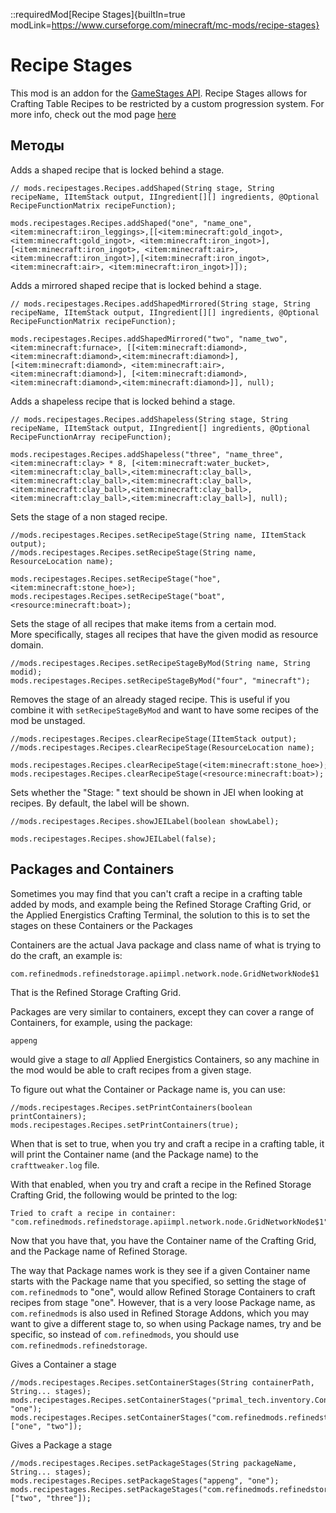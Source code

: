 ::requiredMod[Recipe Stages]{builtIn=true modLink=https://www.curseforge.com/minecraft/mc-mods/recipe-stages}

# Recipe Stages
This mod is an addon for the [GameStages API](https://minecraft.curseforge.com/projects/game-stages). Recipe Stages allows for Crafting Table Recipes to be restricted by a custom progression system. For more info, check out the mod page [here](https://minecraft.curseforge.com/projects/recipe-stages)

## Методы

Adds a shaped recipe that is locked behind a stage.
```zenscript
// mods.recipestages.Recipes.addShaped(String stage, String recipeName, IItemStack output, IIngredient[][] ingredients, @Optional RecipeFunctionMatrix recipeFunction);

mods.recipestages.Recipes.addShaped("one", "name_one", <item:minecraft:iron_leggings>,[[<item:minecraft:gold_ingot>, <item:minecraft:gold_ingot>, <item:minecraft:iron_ingot>],[<item:minecraft:iron_ingot>, <item:minecraft:air>, <item:minecraft:iron_ingot>],[<item:minecraft:iron_ingot>, <item:minecraft:air>, <item:minecraft:iron_ingot>]]);
```

Adds a mirrored shaped recipe that is locked behind a stage.
```zenscript
// mods.recipestages.Recipes.addShapedMirrored(String stage, String recipeName, IItemStack output, IIngredient[][] ingredients, @Optional RecipeFunctionMatrix recipeFunction);

mods.recipestages.Recipes.addShapedMirrored("two", "name_two", <item:minecraft:furnace>, [[<item:minecraft:diamond>, <item:minecraft:diamond>,<item:minecraft:diamond>], [<item:minecraft:diamond>, <item:minecraft:air>, <item:minecraft:diamond>], [<item:minecraft:diamond>,<item:minecraft:diamond>,<item:minecraft:diamond>]], null);
```

Adds a shapeless recipe that is locked behind a stage.
```zenscript
// mods.recipestages.Recipes.addShapeless(String stage, String recipeName, IItemStack output, IIngredient[] ingredients, @Optional RecipeFunctionArray recipeFunction);

mods.recipestages.Recipes.addShapeless("three", "name_three", <item:minecraft:clay> * 8, [<item:minecraft:water_bucket>, <item:minecraft:clay_ball>,<item:minecraft:clay_ball>,<item:minecraft:clay_ball>,<item:minecraft:clay_ball>,<item:minecraft:clay_ball>,<item:minecraft:clay_ball>,<item:minecraft:clay_ball>,<item:minecraft:clay_ball>], null);
```

Sets the stage of a non staged recipe.
```zenscript
//mods.recipestages.Recipes.setRecipeStage(String name, IItemStack output);
//mods.recipestages.Recipes.setRecipeStage(String name, ResourceLocation name);

mods.recipestages.Recipes.setRecipeStage("hoe", <item:minecraft:stone_hoe>);
mods.recipestages.Recipes.setRecipeStage("boat", <resource:minecraft:boat>);
```

Sets the stage of all recipes that make items from a certain mod.  
More specifically, stages all recipes that have the given modid as resource domain.
```zenscript
//mods.recipestages.Recipes.setRecipeStageByMod(String name, String modid);
mods.recipestages.Recipes.setRecipeStageByMod("four", "minecraft");
```

Removes the stage of an already staged recipe. This is useful if you combine it with `setRecipeStageByMod` and want to have some recipes of the mod be unstaged.
```zenscript
//mods.recipestages.Recipes.clearRecipeStage(IItemStack output);
//mods.recipestages.Recipes.clearRecipeStage(ResourceLocation name);

mods.recipestages.Recipes.clearRecipeStage(<item:minecraft:stone_hoe>);
mods.recipestages.Recipes.clearRecipeStage(<resource:minecraft:boat>);
```

Sets whether the "Stage: <stage>" text should be shown in JEI when looking at recipes. By default, the label will be shown.
```zenscript
//mods.recipestages.Recipes.showJEILabel(boolean showLabel);

mods.recipestages.Recipes.showJEILabel(false);
```


## Packages and Containers

Sometimes you may find that you can't craft a recipe in a crafting table added by mods, and example being the Refined Storage Crafting Grid, or the Applied Energistics Crafting Terminal, the solution to this is to set the stages on these Containers or the Packages

Containers are the actual Java package and class name of what is trying to do the craft, an example is:
```
com.refinedmods.refinedstorage.apiimpl.network.node.GridNetworkNode$1
```
That is the Refined Storage Crafting Grid.

Packages are very similar to containers, except they can cover a range of Containers, for example, using the package:
```
appeng
```
would give a stage to *all* Applied Energistics Containers, so any machine in the mod would be able to craft recipes from a given stage.

To figure out what the Container or Package name is, you can use:
```zenscript
//mods.recipestages.Recipes.setPrintContainers(boolean printContainers);
mods.recipestages.Recipes.setPrintContainers(true);
```

When that is set to true, when you try and craft a recipe in a crafting table, it will print the Container name (and the Package name) to the `crafttweaker.log` file.

With that enabled, when you try and craft a recipe in the Refined Storage Crafting Grid, the following would be printed to the log:
```
Tried to craft a recipe in container: "com.refinedmods.refinedstorage.apiimpl.network.node.GridNetworkNode$1"
```

Now that you have that, you have the Container name of the Crafting Grid, and the Package name of Refined Storage.

The way that Package names work is they see if a given Container name starts with the Package name that you specified, so setting the stage of `com.refinedmods` to "one", would allow Refined Storage Containers to craft recipes from stage "one". However, that is a very loose Package name, as `com.refinedmods` is also used in Refined Storage Addons, which you may want to give a different stage to, so when using Package names, try and be specific, so instead of `com.refinedmods`, you should use `com.refinedmods.refinedstorage`.

Gives a Container a stage
```zenscript
//mods.recipestages.Recipes.setContainerStages(String containerPath, String... stages);
mods.recipestages.Recipes.setContainerStages("primal_tech.inventory.ContainerWorkStump", "one");
mods.recipestages.Recipes.setContainerStages("com.refinedmods.refinedstorage.apiimpl.network.node.GridNetworkNode$1", ["one", "two"]);
```

Gives a Package a stage
```zenscript
//mods.recipestages.Recipes.setPackageStages(String packageName, String... stages);
mods.recipestages.Recipes.setPackageStages("appeng", "one");
mods.recipestages.Recipes.setPackageStages("com.refinedmods.refinedstorage", ["two", "three"]);
```